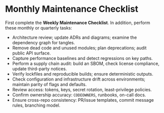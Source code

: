 # Monthly Maintenance Checklist

First complete the **Weekly Maintenance Checklist**. In addition, perform these monthly or quarterly tasks:

- Architecture review; update ADRs and diagrams; examine the dependency graph for tangles.
- Remove dead code and unused modules; plan deprecations; audit public API surface.
- Capture performance baselines and detect regressions on key paths.
- Perform a supply chain audit: build an SBOM, check license compliance, update third-party notices.
- Verify lockfiles and reproducible builds; ensure deterministic outputs.
- Check configuration and infrastructure drift across environments; maintain parity of flags and defaults.
- Review access: tokens, keys, secret rotation, least-privilege policies.
- Confirm ownership accuracy: `CODEOWNERS`, runbooks, on-call docs.
- Ensure cross-repo consistency: PR/issue templates, commit message rules, branching model.
